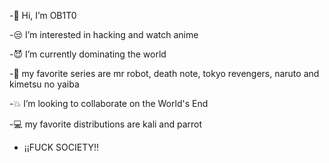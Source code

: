 -🖕 Hi, I’m OB1T0

-😒 I’m interested in hacking and watch anime

-😈 I’m currently dominating the world

-🤘  my favorite series are mr robot, death note, tokyo revengers, naruto and kimetsu no yaiba

-💥 I’m looking to collaborate on the World's End

-💻 my favorite distributions are kali and parrot

- ¡¡FUCK SOCIETY!!

<!---
tobirama526/tobirama526 is a ✨ special ✨ repository because its `README.md` (this file) appears on your GitHub profile.
You can click the Preview link to take a look at your changes.
--->
